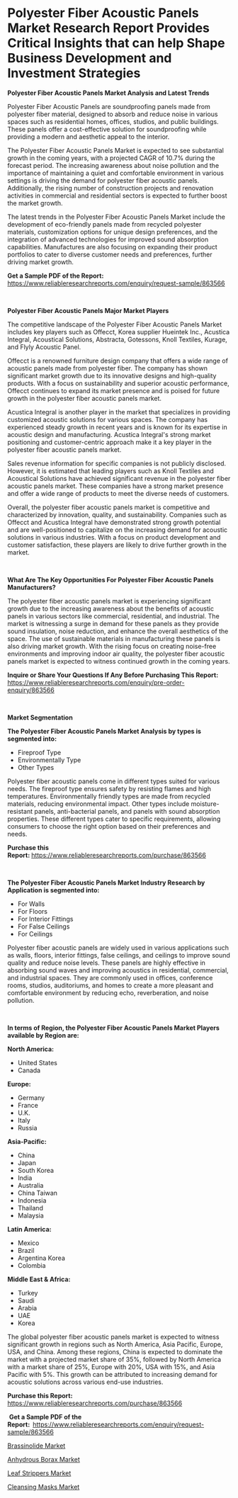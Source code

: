 <p><h1>Polyester Fiber Acoustic Panels Market Research Report Provides Critical Insights that can help Shape Business Development and Investment Strategies</h1></p><p><strong>Polyester Fiber Acoustic Panels Market Analysis and Latest Trends</strong></p>
<p><p>Polyester Fiber Acoustic Panels are soundproofing panels made from polyester fiber material, designed to absorb and reduce noise in various spaces such as residential homes, offices, studios, and public buildings. These panels offer a cost-effective solution for soundproofing while providing a modern and aesthetic appeal to the interior.</p><p>The Polyester Fiber Acoustic Panels Market is expected to see substantial growth in the coming years, with a projected CAGR of 10.7% during the forecast period. The increasing awareness about noise pollution and the importance of maintaining a quiet and comfortable environment in various settings is driving the demand for polyester fiber acoustic panels. Additionally, the rising number of construction projects and renovation activities in commercial and residential sectors is expected to further boost the market growth.</p><p>The latest trends in the Polyester Fiber Acoustic Panels Market include the development of eco-friendly panels made from recycled polyester materials, customization options for unique design preferences, and the integration of advanced technologies for improved sound absorption capabilities. Manufactures are also focusing on expanding their product portfolios to cater to diverse customer needs and preferences, further driving market growth.</p></p>
<p><strong>Get a Sample PDF of the Report:&nbsp;</strong> <a href="https://www.reliableresearchreports.com/enquiry/request-sample/863566">https://www.reliableresearchreports.com/enquiry/request-sample/863566</a></p>
<p>&nbsp;</p>
<p><strong>Polyester Fiber Acoustic Panels Major Market Players</strong></p>
<p><p>The competitive landscape of the Polyester Fiber Acoustic Panels Market includes key players such as Offecct, Korea supplier Hueintek Inc., Acustica Integral, Acoustical Solutions, Abstracta, Gotessons, Knoll Textiles, Kurage, and Flyly Acoustic Panel.</p><p>Offecct is a renowned furniture design company that offers a wide range of acoustic panels made from polyester fiber. The company has shown significant market growth due to its innovative designs and high-quality products. With a focus on sustainability and superior acoustic performance, Offecct continues to expand its market presence and is poised for future growth in the polyester fiber acoustic panels market.</p><p>Acustica Integral is another player in the market that specializes in providing customized acoustic solutions for various spaces. The company has experienced steady growth in recent years and is known for its expertise in acoustic design and manufacturing. Acustica Integral's strong market positioning and customer-centric approach make it a key player in the polyester fiber acoustic panels market.</p><p>Sales revenue information for specific companies is not publicly disclosed. However, it is estimated that leading players such as Knoll Textiles and Acoustical Solutions have achieved significant revenue in the polyester fiber acoustic panels market. These companies have a strong market presence and offer a wide range of products to meet the diverse needs of customers.</p><p>Overall, the polyester fiber acoustic panels market is competitive and characterized by innovation, quality, and sustainability. Companies such as Offecct and Acustica Integral have demonstrated strong growth potential and are well-positioned to capitalize on the increasing demand for acoustic solutions in various industries. With a focus on product development and customer satisfaction, these players are likely to drive further growth in the market.</p></p>
<p>&nbsp;</p>
<p><strong>What Are The Key Opportunities For Polyester Fiber Acoustic Panels Manufacturers?</strong></p>
<p><p>The polyester fiber acoustic panels market is experiencing significant growth due to the increasing awareness about the benefits of acoustic panels in various sectors like commercial, residential, and industrial. The market is witnessing a surge in demand for these panels as they provide sound insulation, noise reduction, and enhance the overall aesthetics of the space. The use of sustainable materials in manufacturing these panels is also driving market growth. With the rising focus on creating noise-free environments and improving indoor air quality, the polyester fiber acoustic panels market is expected to witness continued growth in the coming years.</p></p>
<p><strong>Inquire or Share Your Questions If Any Before Purchasing This Report:</strong> <a href="https://www.reliableresearchreports.com/enquiry/pre-order-enquiry/863566">https://www.reliableresearchreports.com/enquiry/pre-order-enquiry/863566</a></p>
<p>&nbsp;</p>
<p><strong>Market Segmentation</strong></p>
<p><strong>The Polyester Fiber Acoustic Panels Market Analysis by types is segmented into:</strong></p>
<p><ul><li>Fireproof Type</li><li>Environmentally Type</li><li>Other Types</li></ul></p>
<p><p>Polyester fiber acoustic panels come in different types suited for various needs. The fireproof type ensures safety by resisting flames and high temperatures. Environmentally friendly types are made from recycled materials, reducing environmental impact. Other types include moisture-resistant panels, anti-bacterial panels, and panels with sound absorption properties. These different types cater to specific requirements, allowing consumers to choose the right option based on their preferences and needs.</p></p>
<p><strong>Purchase this Report:&nbsp;</strong><a href="https://www.reliableresearchreports.com/purchase/863566">https://www.reliableresearchreports.com/purchase/863566</a></p>
<p>&nbsp;</p>
<p><strong>The Polyester Fiber Acoustic Panels Market Industry Research by Application is segmented into:</strong></p>
<p><ul><li>For Walls</li><li>For Floors</li><li>For Interior Fittings</li><li>For False Ceilings</li><li>For Ceilings</li></ul></p>
<p><p>Polyester fiber acoustic panels are widely used in various applications such as walls, floors, interior fittings, false ceilings, and ceilings to improve sound quality and reduce noise levels. These panels are highly effective in absorbing sound waves and improving acoustics in residential, commercial, and industrial spaces. They are commonly used in offices, conference rooms, studios, auditoriums, and homes to create a more pleasant and comfortable environment by reducing echo, reverberation, and noise pollution.</p></p>
<p>&nbsp;</p>
<p><strong>In terms of Region, the Polyester Fiber Acoustic Panels Market Players available by Region are:</strong></p>
<p>
    <p> <strong> North America: </strong>
        <ul>
            <li>United States</li>
            <li>Canada</li>
        </ul>
        </p> 
    <p> <strong> Europe: </strong>
        <ul>
            <li>Germany</li>
            <li>France</li>
            <li>U.K.</li>
            <li>Italy</li>
            <li>Russia</li>
        </ul>
        </p> 
    <p> <strong> Asia-Pacific: </strong>
        <ul>
            <li>China</li>
            <li>Japan</li>
            <li>South Korea</li>
            <li>India</li>
            <li>Australia</li>
            <li>China Taiwan</li>
            <li>Indonesia</li>
            <li>Thailand</li>
            <li>Malaysia</li>
        </ul>
        </p> 
    <p> <strong> Latin America: </strong>
        <ul>
            <li>Mexico</li>
            <li>Brazil</li>
            <li>Argentina Korea</li>
            <li>Colombia</li>
        </ul>
        </p> 
    <p> <strong> Middle East & Africa: </strong>
        <ul>
            <li>Turkey</li>
            <li>Saudi</li>
            <li>Arabia</li>
            <li>UAE</li>
            <li>Korea</li>
        </ul>
    </p>
    </p>
<p><p>The global polyester fiber acoustic panels market is expected to witness significant growth in regions such as North America, Asia Pacific, Europe, USA, and China. Among these regions, China is expected to dominate the market with a projected market share of 35%, followed by North America with a market share of 25%, Europe with 20%, USA with 15%, and Asia Pacific with 5%. This growth can be attributed to increasing demand for acoustic solutions across various end-use industries.</p></p>
<p><strong>Purchase this Report: </strong><a href="https://www.reliableresearchreports.com/purchase/863566">https://www.reliableresearchreports.com/purchase/863566</a></p>
<p>&nbsp;<strong>Get a Sample PDF of the Report:&nbsp;&nbsp;</strong><a href="https://www.reliableresearchreports.com/enquiry/request-sample/863566">https://www.reliableresearchreports.com/enquiry/request-sample/863566</a></p>
<p><strong></strong></p>
<p><p><a href="https://github.com/juniordelafrance/Market-Research-Report-List-2/blob/main/brassinolide-market.md">Brassinolide Market</a></p><p><a href="https://github.com/jaidynmorantestelletmjzya/Market-Research-Report-List-1/blob/main/anhydrous-borax-market.md">Anhydrous Borax Market</a></p><p><a href="https://issuu.com/reportprime-2/docs/leaf-strippers-market-size-2030.pptx">Leaf Strippers Market</a></p><p><a href="https://issuu.com/reportprime-2/docs/cleansing-masks-market-size-2030.pptx">Cleansing Masks Market</a></p></p>